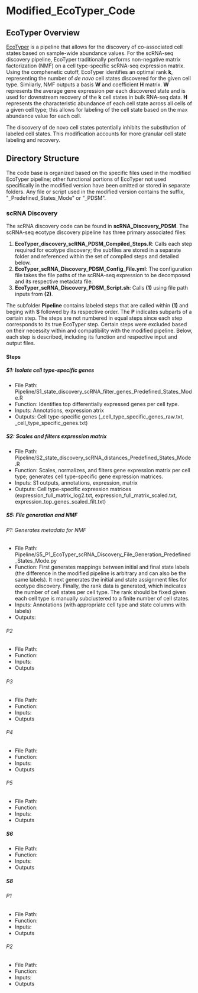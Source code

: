 # Modified_EcoTyper_Code

## EcoTyper Overview

[EcoTyper](https://github.com/digitalcytometry/ecotyper) is a pipeline that allows for the discovery of co-associated cell states based on sample-wide abundance values. For the scRNA-seq discovery pipeline, EcoTyper traditionally performs non-negative matrix factorization (NMF) on a cell type-specific scRNA-seq expression matrix. Using the comphenetic cutoff, EcoTyper identifies an optimal rank __k__, representing the number of _de novo_ cell states discovered for the given cell type. Similarly, NMF outputs a basis __W__ and coefficient __H__ matrix. __W__ represents the average gene expression per each discovered state and is used for downstream recovery of the __k__ cell states in bulk RNA-seq data. __H__ represents the characteristic abundance of each cell state across all cells of a given cell type; this allows for labeling of the cell state based on the max abundance value for each cell. 

The discovery of de novo cell states potentially inhibits the substitution of labeled cell states. This modification accounts for more granular cell state labeling and recovery. 

## Directory Structure

The code base is organized based on the specific files used in the modified EcoTyper pipeline; other functional portions of EcoTyper not used specifically in the modified version have been omitted or stored in separate folders. Any file or script used in the modified version contains the suffix, "_Predefined_States_Mode" or "_PDSM".
  
### scRNA Discovery

The scRNA discovery code can be found in __scRNA_Discovery_PDSM__. The scRNA-seq ecotype discovery pipeline has three primary associated files:

  1. __EcoTyper_discovery_scRNA_PDSM_Compiled_Steps.R__: Calls each step required for ecotype discovery; the subfiles are stored in a separate folder and referenced within the set of compiled steps and detailed below. 
  2. __EcoTyper_scRNA_Discovery_PDSM_Config_File.yml__: The configuration file takes the file paths of the scRNA-seq expression to be decomposed and its respective metadata file.
  3. __EcoTyper_scRNA_Discovery_PDSM_Script.sh__: Calls __(1)__ using file path inputs from __(2)__. 
  
The subfolder __Pipeline__ contains labeled steps that are called within __(1)__ and beging with __S__ followed by its respective order. The __P__ indicates subparts of a certain step. The steps are not numbered in equal steps since each step corresponds to its true EcoTyper step. Certain steps were excluded based on their necessity within and compatibility with the modified pipeline. Below, each step is described, including its function and respective input and output files.

#### Steps

##### S1: Isolate cell type-specific genes

- File Path: Pipeline/S1_state_discovery_scRNA_filter_genes_Predefined_States_Mode.R
- Function: Identifies top differentially expressed genes per cell type. 
- Inputs: Annotations, expression atrix
- Outputs: Cell type-specific genes (_cell_type_specific_genes_raw.txt, _cell_type_specific_genes.txt)

##### S2: Scales and filters expression matrix

- File Path: Pipeline/S2_state_discovery_scRNA_distances_Predefined_States_Mode.R
- Function: Scales, normalizes, and filters gene expression matrix per cell type; generates cell type-specific gene expression matrices. 
- Inputs: S1 outputs, annotations, expression, matrix
- Outputs: Cell type-specific expression matrices (expression_full_matrix_log2.txt, expression_full_matrix_scaled.txt, expression_top_genes_scaled_filt.txt)

##### S5: File generation and NMF

###### P1: Generates metadata for NMF

- File Path: Pipeline/S5_P1_EcoTyper_scRNA_Discovery_File_Generation_Predefined_States_Mode.py
- Function: First generates mappings between initial and final state labels (the difference in the modified pipeline is arbitrary and can also be the same labels). It next generates the initial and state assignment files for ecotype discovery. Finally, the rank data is generated, which indicates the number of cell states per cell type. The rank should be fixed given each cell type is manually subclustered to a finite number of cell states. 
- Inputs: Annotations (with appropriate cell type and state columns with labels)
- Outputs: 

###### P2

- File Path: 
- Function: 
- Inputs:
- Outputs

###### P3

- File Path: 
- Function: 
- Inputs:
- Outputs

###### P4

- File Path: 
- Function: 
- Inputs:
- Outputs

###### P5

- File Path: 
- Function: 
- Inputs:
- Outputs

##### S6

- File Path: 
- Function: 
- Inputs:
- Outputs

##### S8

###### P1

- File Path: 
- Function: 
- Inputs:
- Outputs

###### P2

- File Path: 
- Function: 
- Inputs:
- Outputs
